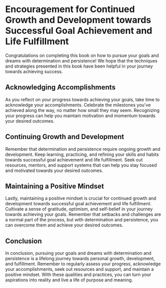 Encouragement for Continued Growth and Development towards Successful Goal Achievement and Life Fulfillment
===================================================================================================================================

Congratulations on completing this book on how to pursue your goals and dreams with determination and persistence! We hope that the techniques and strategies presented in this book have been helpful in your journey towards achieving success.

Acknowledging Accomplishments
-----------------------------

As you reflect on your progress towards achieving your goals, take time to acknowledge your accomplishments. Celebrate the milestones you've achieved along the way, no matter how small they may seem. Recognizing your progress can help you maintain motivation and momentum towards your desired outcomes.

Continuing Growth and Development
---------------------------------

Remember that determination and persistence require ongoing growth and development. Keep learning, practicing, and refining your skills and habits towards successful goal achievement and life fulfillment. Seek out resources, mentors, and support systems that can help you stay focused and motivated towards your desired outcomes.

Maintaining a Positive Mindset
------------------------------

Lastly, maintaining a positive mindset is crucial for continued growth and development towards successful goal achievement and life fulfillment. Cultivate a sense of gratitude, optimism, and self-belief in your journey towards achieving your goals. Remember that setbacks and challenges are a normal part of the process, but with determination and persistence, you can overcome them and achieve your desired outcomes.

Conclusion
----------

In conclusion, pursuing your goals and dreams with determination and persistence is a lifelong journey towards personal growth, development, and fulfillment. Remember to regularly assess your progress, acknowledge your accomplishments, seek out resources and support, and maintain a positive mindset. With these qualities and practices, you can turn your aspirations into reality and live a life of purpose and meaning.
